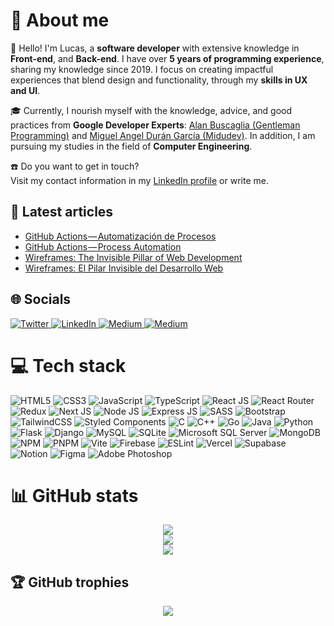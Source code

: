 <h1>💫 About me</h1>
<div>
    <p>
        👋 Hello! I'm Lucas, a <strong>software developer</strong> with extensive knowledge in <strong>Front-end</strong>, and <strong>Back-end</strong>. I have over <strong>5 years of programming experience</strong>, sharing my knowledge since 2019. I focus on creating impactful experiences that blend design and functionality, through my <strong>skills in UX and UI</strong>.
    </p>
    <p>
        🎓 Currently, I nourish myself with the knowledge, advice, and good practices from <strong>Google Developer Experts</strong>: <a href="https://www.linkedin.com/in/alanbuscaglia/">Alan Buscaglia (Gentleman Programming)</a> and <a href="https://www.linkedin.com/in/midudev/">Miguel Angel Durán García (Midudev)</a>. In addition, I am pursuing my studies in the field of <strong>Computer Engineering</strong>.
    </p>
    <p>
        ☎️ Do you want to get in touch?
        <br/>
        Visit my contact information in my <a href="https://www.linkedin.com/in/lucashoz/">LinkedIn profile</a> or write me.
    </p>
</div>

<h2>📰 Latest articles</h2>
<ul>
    <!-- BLOG-POST-LIST:START -->
    <li><a href="https://medium.com/@hozlucas28/github-actions-automatizaci%C3%B3n-de-procesos-76091edd06af?source=rss-992ce3372c79------2">GitHub Actions — Automatización de Procesos</a></li>
    <li><a href="https://medium.com/@hozlucas28/github-actions-process-automation-f49ccf9860a8?source=rss-992ce3372c79------2">GitHub Actions — Process Automation</a></li>
    <li><a href="https://medium.com/@hozlucas28/wireframes-the-invisible-pillar-of-web-development-11be08b6a5d7?source=rss-992ce3372c79------2">Wireframes: The Invisible Pillar of Web Development</a></li>
    <li><a href="https://medium.com/@hozlucas28/wireframes-el-pilar-invisible-del-desarrollo-web-b9204c44f8c4?source=rss-992ce3372c79------2">Wireframes: El Pilar Invisible del Desarrollo Web</a></li><!-- BLOG-POST-LIST:END -->
</ul>

<h2>🌐 Socials</h2>
<div align="left">
    <a href="https://twitter.com/hozlucas28/">
        <img src="https://img.shields.io/badge/Twitter-%231DA1F2.svg?logo=Twitter&logoColor=white" alt="Twitter">
    </a>
    <a href="https://www.linkedin.com/in/lucashoz/">
        <img src="https://img.shields.io/badge/LinkedIn-%230077B5.svg?logo=linkedin&logoColor=white" alt="LinkedIn">
    </a>
    <a href="https://medium.com/@hozlucas28/">
        <img src="https://img.shields.io/badge/Medium-12100E?logo=medium&logoColor=white" alt="Medium">
    </a>
    <a href="https://learn.microsoft.com/users/lucashoz/">
        <img src="https://img.shields.io/badge/Microsoft-0078D7?logo=microsoft&logoColor=white" alt="Medium">
    </a>
</div>

<h1>💻 Tech stack</h1>
<div align="left">
    <img src="https://img.shields.io/badge/HTML5-%23E34F26.svg?style=flat&logo=html5&logoColor=white" alt="HTML5">
    <img src="https://img.shields.io/badge/CSS3-%231572B6.svg?style=flat&logo=css3&logoColor=white" alt="CSS3">
    <img src="https://img.shields.io/badge/JavaScript-%23323330.svg?style=flat&logo=javascript&logoColor=%23F7DF1E" alt="JavaScript">
    <img src="https://img.shields.io/badge/TypeScript-%23007ACC.svg?style=flat&logo=typescript&logoColor=white" alt="TypeScript">
    <img src="https://img.shields.io/badge/ReactJS-%2320232a.svg?style=flat&logo=react&logoColor=%2361DAFB" alt="React JS">
    <img src="https://img.shields.io/badge/React_Router-CA4245?style=flat&logo=react-router&logoColor=white" alt="React Router">
    <img src="https://img.shields.io/badge/Redux-%23593d88.svg?style=flat&logo=redux&logoColor=white" alt="Redux">
    <img src="https://img.shields.io/badge/Next-black?style=flat&logo=next.js&logoColor=white" alt="Next JS">
    <img src="https://img.shields.io/badge/NodeJS-6DA55F?style=flat&logo=node.js&logoColor=white" alt="Node JS">
    <img src="https://img.shields.io/badge/ExpressJS-%23404d59.svg?style=flat&logo=express&logoColor=%2361DAFB" alt="Express JS">
    <img src="https://img.shields.io/badge/SASS-hotpink.svg?style=flat&logo=SASS&logoColor=white" alt="SASS">
    <img src="https://img.shields.io/badge/Bootstrap-%23563D7C.svg?style=flat&logo=bootstrap&logoColor=white" alt="Bootstrap">
    <img src="https://img.shields.io/badge/Tailwind_CSS-%2338B2AC.svg?style=flat&logo=tailwind-css&logoColor=white" alt="TailwindCSS">
    <img src="https://img.shields.io/badge/Styled_Components-DB7093?style=flat&logo=styled-components&logoColor=white" alt="Styled Components">
    <img src="https://img.shields.io/badge/C-%2300599C.svg?style=flat&logo=c&logoColor=white" alt="C">
    <img src="https://img.shields.io/badge/C++-%2300599C.svg?style=flat&logo=c%2B%2B&logoColor=white" alt="C++">
    <img src="https://img.shields.io/badge/Go-%2300ADD8.svg?style=flat&logo=go&logoColor=white" alt="Go">
    <img src="https://img.shields.io/badge/Java-%23ED8B00.svg?style=flat&logo=java&logoColor=white" alt="Java">
    <img src="https://img.shields.io/badge/Python-3670A0?style=flat&logo=python&logoColor=ffdd54" alt="Python">
    <img src="https://img.shields.io/badge/Flask-%23000.svg?style=flat&logo=flask&logoColor=white" alt="Flask">
    <img src="https://img.shields.io/badge/Django-%23092E20.svg?style=flat&logo=django&logoColor=white" alt="Django">
    <img src="https://img.shields.io/badge/MySQL-%2304f.svg?style=flat&logo=mysql&logoColor=white" alt="MySQL">
    <img src="https://img.shields.io/badge/SQLite-%2307405e.svg?style=flat&logo=sqlite&logoColor=white" alt="SQLite">
    <img src="https://img.shields.io/badge/Microsoft%20SQL%20Sever-CC2927?style=flat&logo=microsoft%20sql%20server&logoColor=white" alt="Microsoft SQL Server">
    <img src="https://img.shields.io/badge/MongoDB-%234ea94b.svg?style=flat&logo=mongodb&logoColor=white" alt="MongoDB">
    <img src="https://img.shields.io/badge/NPM-%23000000.svg?style=flat&logo=npm&logoColor=white" alt="NPM">
    <img src="https://img.shields.io/badge/PNPM-%234a4a4a.svg?style=flat&logo=pnpm&logoColor=f69220" alt="PNPM">
    <img src="https://img.shields.io/badge/Vite-%23646CFF.svg?style=flat&logo=vite&logoColor=white" alt="Vite">
    <img src="https://img.shields.io/badge/Firebase-%23039BE5.svg?style=flat&logo=firebase" alt="Firebase">
    <img src="https://img.shields.io/badge/ESLint-4B3263?style=flat&logo=eslint&logoColor=white" alt="ESLint">
    <img src="https://img.shields.io/badge/Vercel-%23000000.svg?style=flat&logo=vercel&logoColor=white" alt="Vercel">
    <img src="https://img.shields.io/badge/Supabase-3ECF8E?style=flat&logo=supabase&logoColor=white" alt="Supabase">
    <img src="https://img.shields.io/badge/Notion-%23000000.svg?style=flat&logo=notion&logoColor=white" alt="Notion">
    <img src="https://img.shields.io/badge/Figma-%23F24E1E.svg?style=flat&logo=figma&logoColor=white" alt="Figma">
    <img src="https://img.shields.io/badge/Adobe_Photoshop-%2331A8FF.svg?style=flat&logo=adobephotoshop&logoColor=white" alt="Adobe Photoshop">
</div>

<h1>📊 GitHub stats</h1>
<div align="center">
    <picture>
        <source srcset="https://git-hub-stats-one.vercel.app/api?username=hozlucas28&theme=react&show_icons=true&hide_border=true&include_all_commits=true&count_private=true&hide=stars,issues" media="(prefers-color-scheme: dark)"/>
        <source srcset="https://git-hub-stats-one.vercel.app/api?username=hozlucas28&theme=transparent&show_icons=true&include_all_commits=true&count_private=true&hide=stars,issues" media="(prefers-color-scheme: light), (prefers-color-scheme: no-preference)"/>
        <img src="https://git-hub-stats-one.vercel.app/api?username=hozlucas28&theme=react&show_icons=true&hide_border=true&include_all_commits=true&count_private=true&hide=stars,issues" />
    </picture>
    <br/>
    <picture>
        <source srcset="https://git-hub-streak-stats.vercel.app?user=hozlucas28&theme=react&hide_border=true" media="(prefers-color-scheme: dark)"/>
        <source srcset="https://git-hub-streak-stats.vercel.app?user=hozlucas28&theme=transparent" media="(prefers-color-scheme: light), (prefers-color-scheme: no-preference)"/>
        <img src="https://git-hub-streak-stats.vercel.app?user=hozlucas28&theme=react&hide_border=true" />
    </picture>
    <br/>
    <picture>
        <source srcset="https://git-hub-stats-one.vercel.app/api/top-langs/?username=hozlucas28&theme=react&hide_border=true&include_all_commits=true&count_private=true&layout=compact&langs_count=6" media="(prefers-color-scheme: dark)"/>
        <source srcset="https://git-hub-stats-one.vercel.app/api/top-langs/?username=hozlucas28&theme=transparent&include_all_commits=true&count_private=true&layout=compact&langs_count=6" media="(prefers-color-scheme: light), (prefers-color-scheme: no-preference)"/>
        <img src="https://git-hub-stats-one.vercel.app/api/top-langs/?username=hozlucas28&theme=react&hide_border=true&include_all_commits=true&count_private=true&layout=compact&langs_count=6" />
    </picture>
</div>

<h2>🏆 GitHub trophies</h2>
<div align="center">
    <picture>
        <source srcset="https://github-profile-trophy.vercel.app/?username=hozlucas28&theme=discord&no-frame=true&no-bg=false&margin-w=4" media="(prefers-color-scheme: dark)"/>
        <source srcset="https://github-profile-trophy.vercel.app/?username=hozlucas28&theme=transparent&no-frame=false&no-bg=false&margin-w=4" media="(prefers-color-scheme: light), (prefers-color-scheme: no-preference)"/>
        <img src="https://github-profile-trophy.vercel.app/?username=hozlucas28&theme=discord&no-frame=true&no-bg=false&margin-w=4" />
    </picture>
</div>
